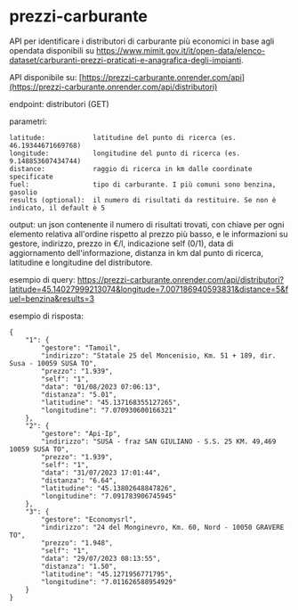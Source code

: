 # prezzi-carburante
API per identificare i distributori di carburante più economici in base agli opendata disponibili su https://www.mimit.gov.it/it/open-data/elenco-dataset/carburanti-prezzi-praticati-e-anagrafica-degli-impianti.

API disponibile su: [https://prezzi-carburante.onrender.com/api](https://prezzi-carburante.onrender.com/api/distributori)

endpoint:
distributori (GET)

parametri:
```
latitude:            latitudine del punto di ricerca (es. 46.19344671669768)
longitude:           longitudine del punto di ricerca (es. 9.148853607434744)
distance:            raggio di ricerca in km dalle coordinate specificate
fuel:                tipo di carburante. I più comuni sono benzina, gasolio
results (optional):  il numero di risultati da restituire. Se non è indicato, il default è 5
```

output:
un json contenente il numero di risultati trovati, con chiave per ogni elemento relativa all'ordine rispetto al prezzo più basso, e le informazioni su gestore, indirizzo, prezzo in €/l, indicazione self (0/1), data di aggiornamento dell'informazione, distanza in km dal punto di ricerca, latitudine e longitudine del distributore.


esempio di query:
https://prezzi-carburante.onrender.com/api/distributori?latitude=45.14027999213074&longitude=7.007186940593831&distance=5&fuel=benzina&results=3

esempio di risposta:
```
{
    "1": {
        "gestore": "Tamoil",
        "indirizzo": "Statale 25 del Moncenisio, Km. 51 + 189, dir. Susa - 10059 SUSA TO",
        "prezzo": "1.939",
        "self": "1",
        "data": "01/08/2023 07:06:13",
        "distanza": "5.01",
        "latitudine": "45.137168355127265",
        "longitudine": "7.070930600166321"
    },
    "2": {
        "gestore": "Api-Ip",
        "indirizzo": "SUSA - fraz SAN GIULIANO - S.S. 25 KM. 49,469  10059 SUSA TO",
        "prezzo": "1.939",
        "self": "1",
        "data": "31/07/2023 17:01:44",
        "distanza": "6.64",
        "latitudine": "45.13802648847826",
        "longitudine": "7.091783906745945"
    },
    "3": {
        "gestore": "Economysrl",
        "indirizzo": "24 del Monginevro, Km. 60, Nord - 10050 GRAVERE TO",
        "prezzo": "1.948",
        "self": "1",
        "data": "29/07/2023 08:13:55",
        "distanza": "1.50",
        "latitudine": "45.1271956771795",
        "longitudine": "7.011626588954929"
    }
}
```
